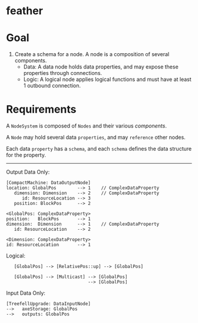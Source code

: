 # feather

# Goal
1. Create a schema for a node. A node is a composition of several components.
   - Data: A data node holds data properties, and may expose these properties through connections.
   - Logic: A logical node applies logical functions and must have at least 1 outbound connection.


# Requirements

A `NodeSystem` is composed of `Nodes` and their various *components*.

A `Node` may hold several data `properties`, and may `reference` other nodes.

Each data `property` has a `schema`, and each `schema` defines the data structure for the property.

---

Output Data Only:
```   
[CompactMachine: DataOutputNode]  
location: GlobalPos        --> 1    // ComplexDataProperty
   dimension: Dimension    --> 2    // ComplexDataProperty
      id: ResourceLocation --> 3
   position: BlockPos      --> 2

<GlobalPos: ComplexDataProperty>
position:   BlockPos       --> 1    
dimension:  Dimension      --> 1    // ComplexDataProperty
   id: ResourceLocation    --> 2
         
<Dimension: ComplexDataProperty>    
id: ResourceLocation       --> 1
```

Logical:
```
   [GlobalPos] --> [RelativePos::up] --> [GlobalPos]
   
   [GlobalPos] --> [Multicast] --> [GlobalPos]
                               --> [GlobalPos]
```

Input Data Only:
```
[TreefellUpgrade: DataInputNode]
-->   axeStorage: GlobalPos
-->   outputs: GlobalPos   
```